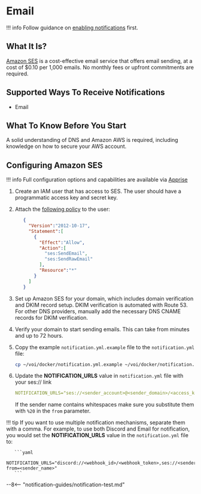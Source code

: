 # Email

!!! info
    Follow guidance on [enabling notifications](../../operating/setup-notifications/) first.

## What It Is?

[Amazon SES](https://aws.amazon.com/ses/) is a cost-effective email service that offers email sending,
at a cost of $0.10 per 1,000 emails.
No monthly fees or upfront commitments are required.

## Supported Ways To Receive Notifications

- Email

## What To Know Before You Start

A solid understanding of DNS and Amazon AWS is required, including knowledge on how to secure your AWS account.

## Configuring Amazon SES

!!! info
    Full configuration options and capabilities are available via [Apprise](https://github.com/caronc/apprise/wiki/Notify_pushbullet)

1. Create an IAM user that has access to SES. The user should have a programmatic access key and secret key.
2. Attach the [following policy](https://docs.aws.amazon.com/ses/latest/DeveloperGuide/control-user-access.html) to the user:
    ```json
       {
         "Version":"2012-10-17",
         "Statement":[
           {
             "Effect":"Allow",
             "Action":[
               "ses:SendEmail",
               "ses:SendRawEmail"
             ],
             "Resource":"*"
           }
         ]
       }
    ```
3. Set up Amazon SES for your domain, which includes domain verification and DKIM record setup.
   DKIM verification is automated with Route 53.
For other DNS providers, manually add the necessary DNS CNAME records for DKIM verification.
4. Verify your domain to start sending emails. This can take from minutes and up to 72 hours.
5. Copy the example `notification.yml.example` file to the `notification.yml` file:

    ```bash
    cp ~/voi/docker/notification.yml.example ~/voi/docker/notification.yml
    ```

6. Update the **NOTIFICATION_URLS** value in `notification.yml` file with your ses:// link

    ``` yaml
    NOTIFICATION_URLS="ses://<sender_account>@<sender_domain>/<access_key>/access_secret>/<region>/<recipient_email>/?from=<sender_name>"
    ```

    If the sender name contains whitespaces make sure you substitute them with `%20` in the `from` parameter.

!!! tip
    If you want to use multiple notification mechanisms, separate them with a comma.
    For example, to use both Discord and Email for notification, you would set the **NOTIFICATION_URLS** value
    in the `notification.yml` file to:

       ```yaml
       NOTIFICATION_URLS="discord://<webhook_id>/<webhook_token>,ses://<sender_account>@<sender_domain>/<access_key>/access_secret>/<region>/<recipient_email>/?from=<sender_name>"
       ```

--8<-- "notification-guides/notification-test.md"
